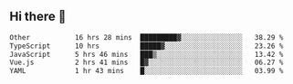 ## Hi there 👋

<!--START_SECTION:waka-->

```txt
Other           16 hrs 28 mins  █████████▓░░░░░░░░░░░░░░░   38.29 %
TypeScript      10 hrs          █████▓░░░░░░░░░░░░░░░░░░░   23.26 %
JavaScript      5 hrs 46 mins   ███▒░░░░░░░░░░░░░░░░░░░░░   13.42 %
Vue.js          2 hrs 41 mins   █▓░░░░░░░░░░░░░░░░░░░░░░░   06.27 %
YAML            1 hr 43 mins    █░░░░░░░░░░░░░░░░░░░░░░░░   03.99 %
```

<!--END_SECTION:waka-->
